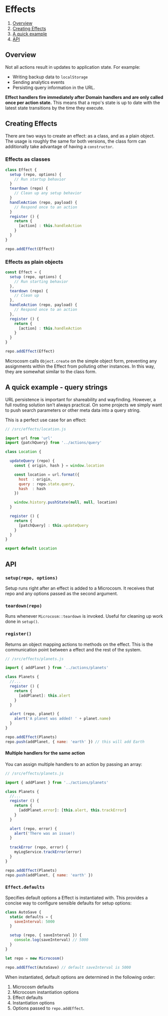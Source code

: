 # Effects

1. [Overview](#overview)
2. [Creating Effects](#creating-effects)
3. [A quick example](#a-quick-example---query-strings)
4. [API](#api)

## Overview

Not all actions result in updates to application state. For example:

* Writing backup data to `localStorage`
* Sending analytics events
* Persisting query information in the URL.

**Effect handlers fire immediately after Domain handlers and are only
called once per action state.** This means that a repo's state is up to
date with the latest state transitions by the time they execute.

## Creating Effects

There are two ways to create an effect: as a class, and as a plain object. The usage
is roughly the same for both versions, the class form can additionally take
advantage of having a `constructor`.

### Effects as classes

```javascript
class Effect {
  setup (repo, options) {
    // Run startup behavior
  }
  teardown (repo) {
    // Clean up any setup behavior
  }
  handleAction (repo, payload) {
    // Respond once to an action
  }
  register () {
    return {
      [action] : this.handleAction
    }
  }
}

repo.addEffect(Effect)
```

### Effects as plain objects

```javascript
const Effect = {
  setup (repo, options) {
    // Run starting behavior
  },
  teardown (repo) {
    // Clean up
  },
  handleAction (repo, payload) {
    // Respond once to an action
  },
  register () {
    return {
      [action] : this.handleAction
    }
  }
}

repo.addEffect(Effect)
```

Microcosm calls `Object.create` on the simple object form, preventing any
assignments within the Effect from polluting other instances. In this way, they
are somewhat similar to the class form.

## A quick example - query strings

URL persistence is important for shareability and wayfinding. However,
a full routing solution isn't always practical. On some projects we
simply want to push search parameters or other meta data into a query
string.

This is a perfect use case for an effect:

```javascript
// /src/effects/location.js

import url from 'url'
import {patchQuery} from '../actions/query'

class Location {

  updateQuery (repo) {
    const { origin, hash } = window.location

    const location = url.format({
      host  : origin,
      query : repo.state.query,
      hash  : hash
    })

    window.history.pushState(null, null, location)
  }

  register () {
    return {
      [patchQuery] : this.updateQuery
    }
  }
}

export default Location
```

## API

### `setup(repo, options)`

Setup runs right after an effect is added to a Microcosm. It receives
that repo and any options passed as the second argument.

### `teardown(repo)`

Runs whenever `Microcosm::teardown` is invoked. Useful for cleaning up
work done in `setup()`.

### `register()`

Returns an object mapping actions to methods on the effect. This is the
communication point between a effect and the rest of the system.

```javascript
// /src/effects/planets.js

import { addPlanet } from '../actions/planets'

class Planets {
  //...
  register () {
    return {
      [addPlanet]: this.alert
    }
  }

  alert (repo, planet) {
    alert('A planet was added! ' + planet.name)
  }
}

repo.addEffect(Planets)
repo.push(addPlanet, { name: 'earth' }) // this will add Earth
```

#### Multiple handlers for the same action

You can assign multiple handlers to an action by passing an array:

```javascript
// /src/effects/planets.js

import { addPlanet } from '../actions/planets'

class Planets {
  //...
  register () {
    return {
      [addPlanet.error]: [this.alert, this.trackError]
    }
  }

  alert (repo, error) {
    alert('There was an issue!)
  }
  
  trackError (repo, error) {
    myLogService.trackError(error)
  }
}

repo.addEffect(Planets)
repo.push(addPlanet, { name: 'earth' })
```

### `Effect.defaults`

Specifies default options a Effect is instantiated with. This
provides a concise way to configure sensible defaults for setup
options:

```javascript
class AutoSave {
  static defaults = {
    saveInterval: 5000
  }

  setup (repo, { saveInterval }) {
    console.log(saveInterval) // 5000
  }
}

let repo = new Microcosm()

repo.addEffect(AutoSave) // default saveInterval is 5000
```

When instantiated, default options are determined in the following
order:

1. Microcosm defaults
2. Microcosm instantiation options
3. Effect defaults
4. Instantiation options
4. Options passed to `repo.addEffect`.
